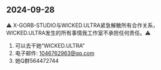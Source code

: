 ## 2024-09-28
⚠️ X-GORB-STUDIO与WICKED.ULTRA紧急解散所有合作关系，WICKED.ULTRA发生的所有事情我工作室不承担任何责任。⚠️

1. 可以去干她“WICKED.ULTRA”
2. 电子邮件: 1046762963@qq.com 
3. 她Q群564472744